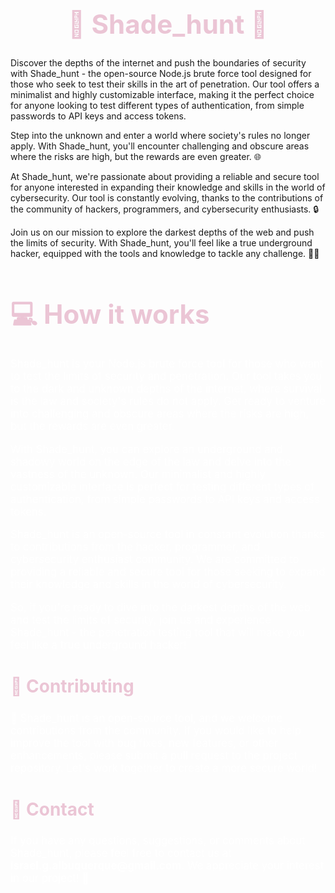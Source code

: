 <h1 style="color: #EBC5D5; text-align: center; font-size: 3em;">🐺 Shade_hunt 🐺</h1>
<p>Discover the depths of the internet and push the boundaries of security with Shade_hunt - the open-source Node.js brute force tool designed for those who seek to test their skills in the art of penetration. Our tool offers a minimalist and highly customizable interface, making it the perfect choice for anyone looking to test different types of authentication, from simple passwords to API keys and access tokens.</p>
<p>Step into the unknown and enter a world where society's rules no longer apply. With Shade_hunt, you'll encounter challenging and obscure areas where the risks are high, but the rewards are even greater. 🌐</p>
<p>At Shade_hunt, we're passionate about providing a reliable and secure tool for anyone interested in expanding their knowledge and skills in the world of cybersecurity. Our tool is constantly evolving, thanks to the contributions of the community of hackers, programmers, and cybersecurity enthusiasts. 🔒</p>
<p>Join us on our mission to explore the darkest depths of the web and push the limits of security. With Shade_hunt, you'll feel like a true underground hacker, equipped with the tools and knowledge to tackle any challenge. 🕵️‍♂️</p>
<h1 style="color: #EBC5D5; font-size: 3em;">💻 How it works</h1>
<p style="color: white; font-size: 1.2em;">Shade_hunt is your Node.js brute force tool for those who want to test the limits of security and penetration. Our tool takes you to the dark and unknown depths of the internet, where survival is the law and society's rules do not apply. Get ready to venture into challenging and obscure areas where the risks are high, but the rewards are even greater.</p>
<p style="color: white; font-size: 1.2em;">With Shade_hunt, you can explore an underground and shadowy world on the edge of the law and delve into the vastness of the unknown. Our minimalist and highly customizable interface is perfect for testing different types of authentication, from simple passwords to API keys and access tokens.</p>
<p style="color: white; font-size: 1.2em;">Shade_hunt is an open-source tool in constant evolution thanks to contributions from the hacker, programmer, and cybersecurity enthusiast community. We are committed to providing a reliable and secure tool for those seeking to expand their knowledge and skills in the world of cybersecurity.</p>
<p style="color: white; font-size: 1.2em;">So, if you're ready to dive into the darkest depths of the web and test the limits of security, join us and experience Shade_hunt - the penetration testing tool that will make you feel like a true underground hacker!</p>
<h2 style="color: #EBC5D5; font-size: 2em;">🤝 Contributing</h2>
<p style="color: white; font-size: 1.2em;">🐺 Shade_hunt is an open-source tool, and we welcome contributions from the community. If you would like to help improve the tool with bug fixes, new features, or other enhancements, please submit a pull request to the project repository. Let's work together to create a more secure world!</p>
<h2 style="color: #EBC5D5; font-size: 2em;">📧 Contact</h2>
<p style="color: white; font-size: 1.2em;">If you have any questions, suggestions, or comments about Shade_hunt, please feel free to contact us at <strong>israel.g.albuquerque@gmail.com</strong>. We appreciate your interest in our project! 🐾</p>
